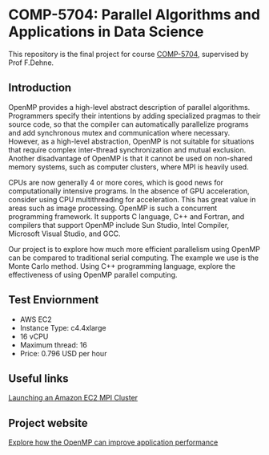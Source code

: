# COMP-5704: Parallel Algorithms and Applications in Data Science
This repository is the final project for course <a href="https://www.dehne.ca/comp5704">COMP-5704</a>, supervised by Prof F.Dehne.

## Introduction
OpenMP provides a high-level abstract description of parallel algorithms. Programmers specify their intentions by adding specialized pragmas to their source code, so that the compiler can automatically parallelize programs and add synchronous mutex and communication where necessary. However, as a high-level abstraction, OpenMP is not suitable for situations that require complex inter-thread synchronization and mutual exclusion. Another disadvantage of OpenMP is that it cannot be used on non-shared memory systems, such as computer clusters, where MPI is heavily used.

CPUs are now generally 4 or more cores, which is good news for computationally intensive programs. In the absence of GPU acceleration, consider using CPU multithreading for acceleration. This has great value in areas such as image processing. OpenMP is such a concurrent programming framework. It supports C language, C++ and Fortran, and compilers that support OpenMP include Sun Studio, Intel Compiler, Microsoft Visual Studio, and GCC.

Our project is to explore how much more efficient parallelism using OpenMP can be compared to traditional serial computing. The example we use is the Monte Carlo method. Using C++ programming language, explore the effectiveness of using OpenMP parallel computing.

## Test Enviornment
- AWS EC2
- Instance Type: c4.4xlarge
- 16 vCPU
- Maximum thread: 16
- Price: 0.796 USD per hour

## Useful links
<a href="https://mpitutorial.com/tutorials/launching-an-amazon-ec2-mpi-cluster/">Launching an Amazon EC2 MPI Cluster</a>

## Project website
<a href="https://dwightu.github.io/COMP-5704/">Explore how the OpenMP can improve application performance
</a>
